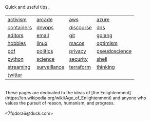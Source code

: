 Quick and useful tips.

<html lang="en">
<head>
  <meta charset="UTF-8">
  <meta name="viewport" content="width=device-width, initial-scale=1.0">
  <link rel="stylesheet" href="styles.css">
</head>

<body>
<h4>
<table>

<tr>
<td> <a href="activism/">activism</a> </td>
<td> <a href="arcade/">arcade</a> </td>
<td> <a href="aws/">aws</a> </td>
<td> <a href="azure/">azure</a> </td>
</tr>

<tr>
<td> <a href="containers">containers</a> </td>
<td> <a href="devops">devops</a> </td>
<td> <a href="discourse/">discourse</a> </td>
<td> <a href="dns">dns</a> </td>
</tr>

<tr>
<td> <a href="editors/">editors</a> </td>
<td> <a href="email">email</a> </td>
<td> <a href="git">git</a> </td>
<td> <a href="golang">golang</a> </td>
</tr>

<tr>
<td> <a href="hobbies/">hobbies</a> </td>
<td> <a href="linux/">linux</a> </td>
<td> <a href="macos/">macos</a> </td>
<td> <a href="optimism/">optimism</a> </td>
</tr>

<tr>
<td> <a href="pdf/">pdf</a> </td>
<td> <a href="politics/">politics</a> </td>
<td> <a href="privacy/">privacy</a> </td>
<td> <a href="pseudoscience/">pseudoscience</a> </td>
</tr>

<tr>
<td> <a href="python/">python</a> </td>
<td> <a href="science/">science</a> </td>
<td> <a href="security/">security</a> </td>
<td> <a href="shell/">shell</a> </td>
</tr>

<tr>
<td> <a href="streaming/">streaming</a> </td>
<td> <a href="surveillance/">surveillance</a> </td>
<td> <a href="terraform/">terraform</a> </td>
<td> <a href="thinking/">thinking</a> </td>
</tr>

<tr>
<td> <a href="twitter/">twitter</a> </td>
</tr>

</table>
</h4>
</body>

</html>

<br>
These pages are dedicated to the ideas of [the Enlightenment](https://en.wikipedia.org/wiki/Age_of_Enlightenment) and anyone who values the pursuit of reason, humanism, and progress.<br>

<br>
<7fqdora6@duck.com>
